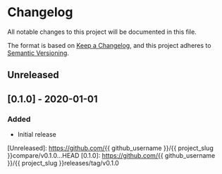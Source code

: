 # Changelog

All notable changes to this project will be documented in this file.

The format is based on [Keep a Changelog](https://keepachangelog.com/en/1.0.0/),
and this project adheres to [Semantic Versioning](https://semver.org/spec/v2.0.0.html).

## Unreleased

## [0.1.0] - 2020-01-01

### Added

- Initial release

[Unreleased]: https://github.com/{{ github_username }}/{{ project_slug }}compare/v0.1.0...HEAD
[0.1.0]: https://github.com/{{ github_username }}/{{ project_slug }}releases/tag/v0.1.0
